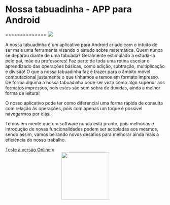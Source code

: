 <h1>Nossa tabuadinha - APP para Android</h1>
==============

<img src="hphotos-ak-frc1/t1/10009314_523995344389712_2037172917_n.jpg"/>

<p>A nossa tabuadinha é um aplicativo para Android criado com o intuito de ser mais uma ferramenta visando o estudo sobre matemática. Quem nunca se deparou diante de uma tabuada? Geralmente estimulado a estuda-la pelo pai, mãe ou professores! Faz parte de toda uma rotina escolar o aprendizado das operações básicas, como adição, subtração, multiplicação e divisão! O que a nossa tabuadinha faz é trazer para o âmbito móvel computacional justamente o que tínhamos e temos em formato impresso. De forma alguma a nossa tabuadinha pode ser vista como algo superior aos formatos impressos, pois estes são sem sobra de duvidas, ainda a melhor forma de leitura! </p>

<p>O nosso aplicativo pode ter como diferencial uma forma rápida de consulta com relação às operações, pois com apenas um toque é possível navegarmos por elas. </p>

<p>Temos em mente que um software nunca está pronto, pois melhorias e introdução de novas funcionalidades podem ser acopladas aos mesmos, sendo assim, vamos beirando novos desafios para melhorar ainda mais a eficiência do nosso trabalho.</p>
<a href="http://codepen.io/valdiney/full/eByAd" target="_blank">Teste a versão Online &raquo;</a>

<center><img src="https://fbcdn-sphotos-d-a.akamaihd.net/hphotos-ak-prn2/t1/1782099_521010078021572_1485595390_n.jpg" width="150"/></center>


